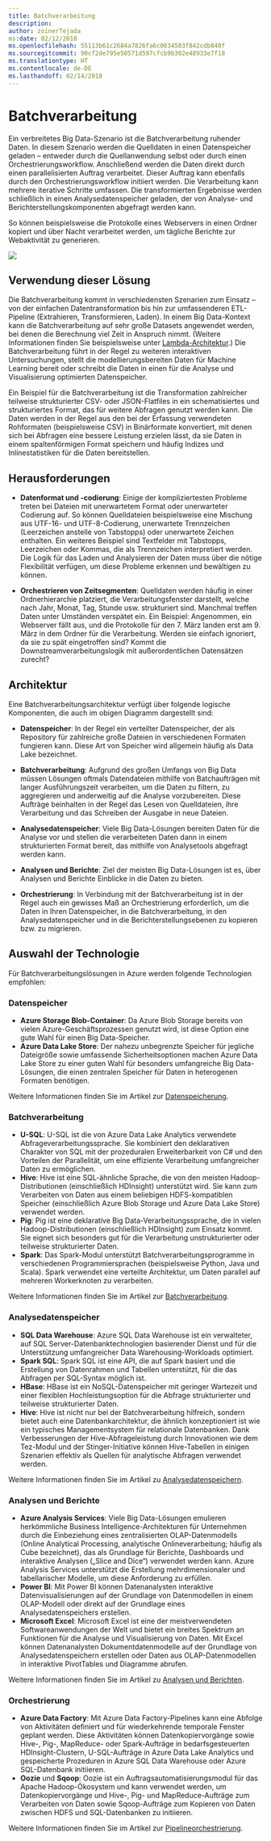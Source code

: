 ```yaml
---
title: Batchverarbeitung
description: 
author: zoinerTejada
ms:date: 02/12/2018
ms.openlocfilehash: 55113b61c2684a7826fa6c0034503f842cdb840f
ms.sourcegitcommit: 90cf2de795e50571d597cfcb9b302e48933e7f18
ms.translationtype: HT
ms.contentlocale: de-DE
ms.lasthandoff: 02/14/2018
---
```

# <a name="batch-processing"></a>Batchverarbeitung

Ein verbreitetes Big Data-Szenario ist die Batchverarbeitung ruhender Daten. In diesem Szenario werden die Quelldaten in einen Datenspeicher geladen – entweder durch die Quellanwendung selbst oder durch einen Orchestrierungsworkflow. Anschließend werden die Daten direkt durch einen parallelisierten Auftrag verarbeitet. Dieser Auftrag kann ebenfalls durch den Orchestrierungsworkflow initiiert werden. Die Verarbeitung kann mehrere iterative Schritte umfassen. Die transformierten Ergebnisse werden schließlich in einen Analysedatenspeicher geladen, der von Analyse- und Berichterstellungskomponenten abgefragt werden kann.

So können beispielsweise die Protokolle eines Webservers in einen Ordner kopiert und über Nacht verarbeitet werden, um tägliche Berichte zur Webaktivität zu generieren.

![](./images/batch-pipeline.png)

## <a name="when-to-use-this-solution"></a>Verwendung dieser Lösung

Die Batchverarbeitung kommt in verschiedensten Szenarien zum Einsatz – von der einfachen Datentransformation bis hin zur umfassenderen ETL-Pipeline (Extrahieren, Transformieren, Laden). In einem Big Data-Kontext kann die Batchverarbeitung auf sehr große Datasets angewendet werden, bei denen die Berechnung viel Zeit in Anspruch nimmt. (Weitere Informationen finden Sie beispielsweise unter [Lambda-Architektur](../concepts/big-data.md##lambda-architecture).) Die Batchverarbeitung führt in der Regel zu weiteren interaktiven Untersuchungen, stellt die modellierungsbereiten Daten für Machine Learning bereit oder schreibt die Daten in einen für die Analyse und Visualisierung optimierten Datenspeicher.

Ein Beispiel für die Batchverarbeitung ist die Transformation zahlreicher teilweise strukturierter CSV- oder JSON-Flatfiles in ein schematisiertes und strukturiertes Format, das für weitere Abfragen genutzt werden kann. Die Daten werden in der Regel aus den bei der Erfassung verwendeten Rohformaten (beispielsweise CSV) in Binärformate konvertiert, mit denen sich bei Abfragen eine bessere Leistung erzielen lässt, da sie Daten in einem spaltenförmigen Format speichern und häufig Indizes und Inlinestatistiken für die Daten bereitstellen.

## <a name="challenges"></a>Herausforderungen

- **Datenformat und -codierung**: Einige der kompliziertesten Probleme treten bei Dateien mit unerwartetem Format oder unerwarteter Codierung auf. So können Quelldateien beispielsweise eine Mischung aus UTF-16- und UTF-8-Codierung, unerwartete Trennzeichen (Leerzeichen anstelle von Tabstopps) oder unerwartete Zeichen enthalten. Ein weiteres Beispiel sind Textfelder mit Tabstopps, Leerzeichen oder Kommas, die als Trennzeichen interpretiert werden. Die Logik für das Laden und Analysieren der Daten muss über die nötige Flexibilität verfügen, um diese Probleme erkennen und bewältigen zu können.

- **Orchestrieren von Zeitsegmenten**: Quelldaten werden häufig in einer Ordnerhierarchie platziert, die Verarbeitungsfenster darstellt, welche nach Jahr, Monat, Tag, Stunde usw. strukturiert sind. Manchmal treffen Daten unter Umständen verspätet ein. Ein Beispiel: Angenommen, ein Webserver fällt aus, und die Protokolle für den 7. März landen erst am 9. März in dem Ordner für die Verarbeitung. Werden sie einfach ignoriert, da sie zu spät eingetroffen sind? Kommt die Downstreamverarbeitungslogik mit außerordentlichen Datensätzen zurecht?

## <a name="architecture"></a>Architektur

Eine Batchverarbeitungsarchitektur verfügt über folgende logische Komponenten, die auch im obigen Diagramm dargestellt sind:

- **Datenspeicher**: In der Regel ein verteilter Datenspeicher, der als Repository für zahlreiche große Dateien in verschiedenen Formaten fungieren kann. Diese Art von Speicher wird allgemein häufig als Data Lake bezeichnet. 

- **Batchverarbeitung**: Aufgrund des großen Umfangs von Big Data müssen Lösungen oftmals Datendateien mithilfe von Batchaufträgen mit langer Ausführungszeit verarbeiten, um die Daten zu filtern, zu aggregieren und anderweitig auf die Analyse vorzubereiten. Diese Aufträge beinhalten in der Regel das Lesen von Quelldateien, ihre Verarbeitung und das Schreiben der Ausgabe in neue Dateien. 

- **Analysedatenspeicher**: Viele Big Data-Lösungen bereiten Daten für die Analyse vor und stellen die verarbeiteten Daten dann in einem strukturierten Format bereit, das mithilfe von Analysetools abgefragt werden kann. 

- **Analysen und Berichte**: Ziel der meisten Big Data-Lösungen ist es, über Analysen und Berichte Einblicke in die Daten zu bieten. 

- **Orchestrierung**: In Verbindung mit der Batchverarbeitung ist in der Regel auch ein gewisses Maß an Orchestrierung erforderlich, um die Daten in Ihren Datenspeicher, in die Batchverarbeitung, in den Analysedatenspeicher und in die Berichterstellungsebenen zu kopieren bzw. zu migrieren.

## <a name="technology-choices"></a>Auswahl der Technologie

Für Batchverarbeitungslösungen in Azure werden folgende Technologien empfohlen:

### <a name="data-storage"></a>Datenspeicher

- **Azure Storage Blob-Container**: Da Azure Blob Storage bereits von vielen Azure-Geschäftsprozessen genutzt wird, ist diese Option eine gute Wahl für einen Big Data-Speicher.
- **Azure Data Lake Store**: Der nahezu unbegrenzte Speicher für jegliche Dateigröße sowie umfassende Sicherheitsoptionen machen Azure Data Lake Store zu einer guten Wahl für besonders umfangreiche Big Data-Lösungen, die einen zentralen Speicher für Daten in heterogenen Formaten benötigen.

Weitere Informationen finden Sie im Artikel zur [Datenspeicherung](../technology-choices/data-storage.md).

### <a name="batch-processing"></a>Batchverarbeitung

- **U-SQL**: U-SQL ist die von Azure Data Lake Analytics verwendete Abfrageverarbeitungssprache. Sie kombiniert den deklarativen Charakter von SQL mit der prozeduralen Erweiterbarkeit von C# und den Vorteilen der Parallelität, um eine effiziente Verarbeitung umfangreicher Daten zu ermöglichen.
- **Hive**: Hive ist eine SQL-ähnliche Sprache, die von den meisten Hadoop-Distributionen (einschließlich HDInsight) unterstützt wird. Sie kann zum Verarbeiten von Daten aus einem beliebigen HDFS-kompatiblen Speicher (einschließlich Azure Blob Storage und Azure Data Lake Store) verwendet werden.
- **Pig**: Pig ist eine deklarative Big Data-Verarbeitungssprache, die in vielen Hadoop-Distributionen (einschließlich HDInsight) zum Einsatz kommt. Sie eignet sich besonders gut für die Verarbeitung unstrukturierter oder teilweise strukturierter Daten.
- **Spark**: Das Spark-Modul unterstützt Batchverarbeitungsprogramme in verschiedenen Programmiersprachen (beispielsweise Python, Java und Scala). Spark verwendet eine verteilte Architektur, um Daten parallel auf mehreren Workerknoten zu verarbeiten.

Weitere Informationen finden Sie im Artikel zur [Batchverarbeitung](../technology-choices/batch-processing.md).

### <a name="analytical-data-store"></a>Analysedatenspeicher

- **SQL Data Warehouse**: Azure SQL Data Warehouse ist ein verwalteter, auf SQL Server-Datenbanktechnologien basierender Dienst und für die Unterstützung umfangreicher Data Warehousing-Workloads optimiert.
- **Spark SQL**: Spark SQL ist eine API, die auf Spark basiert und die Erstellung von Datenrahmen und Tabellen unterstützt, für die das Abfragen per SQL-Syntax möglich ist.
- **HBase**: HBase ist ein NoSQL-Datenspeicher mit geringer Wartezeit und einer flexiblen Hochleistungsoption für die Abfrage strukturierter und teilweise strukturierter Daten.
- **Hive**: Hive ist nicht nur bei der Batchverarbeitung hilfreich, sondern bietet auch eine Datenbankarchitektur, die ähnlich konzeptioniert ist wie ein typisches Managementsystem für relationale Datenbanken. Dank Verbesserungen der Hive-Abfrageleistung durch Innovationen wie dem Tez-Modul und der Stinger-Initiative können Hive-Tabellen in einigen Szenarien effektiv als Quellen für analytische Abfragen verwendet werden.

Weitere Informationen finden Sie im Artikel zu [Analysedatenspeichern](../technology-choices/analytical-data-stores.md).

### <a name="analytics-and-reporting"></a>Analysen und Berichte

- **Azure Analysis Services**: Viele Big Data-Lösungen emulieren herkömmliche Business Intelligence-Architekturen für Unternehmen durch die Einbeziehung eines zentralisierten OLAP-Datenmodells (Online Analytical Processing, analytische Onlineverarbeitung; häufig als Cube bezeichnet), das als Grundlage für Berichte, Dashboards und interaktive Analysen („Slice and Dice“) verwendet werden kann. Azure Analysis Services unterstützt die Erstellung mehrdimensionaler und tabellarischer Modelle, um diese Anforderung zu erfüllen.
- **Power BI**: Mit Power BI können Datenanalysten interaktive Datenvisualisierungen auf der Grundlage von Datenmodellen in einem OLAP-Modell oder direkt auf der Grundlage eines Analysedatenspeichers erstellen.
- **Microsoft Excel**: Microsoft Excel ist eine der meistverwendeten Softwareanwendungen der Welt und bietet ein breites Spektrum an Funktionen für die Analyse und Visualisierung von Daten. Mit Excel können Datenanalysten Dokumentdatenmodelle auf der Grundlage von Analysedatenspeichern erstellen oder Daten aus OLAP-Datenmodellen in interaktive PivotTables und Diagramme abrufen.

Weitere Informationen finden Sie im Artikel zu [Analysen und Berichten](../technology-choices/analysis-visualizations-reporting.md).

### <a name="orchestration"></a>Orchestrierung

- **Azure Data Factory**: Mit Azure Data Factory-Pipelines kann eine Abfolge von Aktivitäten definiert und für wiederkehrende temporale Fenster geplant werden. Diese Aktivitäten können Datenkopiervorgänge sowie Hive-, Pig-, MapReduce- oder Spark-Aufträge in bedarfsgesteuerten HDInsight-Clustern, U-SQL-Aufträge in Azure Data Lake Analytics und gespeicherte Prozeduren in Azure SQL Data Warehouse oder Azure SQL-Datenbank initiieren.
- **Oozie** und **Sqoop**: Oozie ist ein Auftragsautomatisierungsmodul für das Apache Hadoop-Ökosystem und kann verwendet werden, um Datenkopiervorgänge und Hive-, Pig- und MapReduce-Aufträge zum Verarbeiten von Daten sowie Sqoop-Aufträge zum Kopieren von Daten zwischen HDFS und SQL-Datenbanken zu initiieren.

Weitere Informationen finden Sie im Artikel zur [Pipelineorchestrierung](../technology-choices/pipeline-orchestration-data-movement.md).